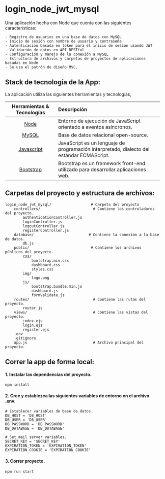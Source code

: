 # login_node_jwt_mysql

Una aplicación hecha con Node que cuenta con las siguientes características:

    - Registro de usuarios en una base de datos con MySQL
    - Inicio de sesión con nombre de usuario y contraseña
    - Autenticación basada en token para el inicio de sesión usando JWT
    - Validación de datos en API RESTful
    - Configuración y manejo de la conexión a MySQL
    - Estructura de archivos y carpetas de proyectos de aplicaciones basadas en Node
    - Se usa el patrón de diseño MVC.

## Stack de tecnología de la App:

La aplicación utiliza las siguientes herramientas y tecnologías,

| Herramientas & Tecnologías      | Descripción  |
| :-------------: |:-------------|
| [Node](https://nodejs.org/es/) | Entorno de ejecución de JavaScript orientado a eventos asíncronos. |
| [MySQL](https://www.mysql.com/) | Base de datos relacional open-source. |
| [Javascript](https://developer.mozilla.org/es/docs/Web/JavaScript) | JavaScript es un lenguaje de programación interpretado, dialecto del estándar ECMAScript. |
| [Bootstrap](https://getbootstrap.com/) | Bootstrap es un framework front-end utilizado para desarrollar aplicaciones web. |

## Carpetas del proyecto y estructura de archivos:

    login_node_jwt_mysql/                  # Carpeta del proyecto
        controllers/                        # Contiene los controladores del proyecto.
            authenticationController.js
            loginController.js
            logoutController.js
            registerController.js
        database/                         # Contiene la conexión a la base de datos.
            db.js
        public/                            # Contiene los archivos públicos del proyecto.
            css/
                bootstrap.min.css
                dashboard.css
                styles.css
            img/
                logo.png
            js/
                bootstrap.bundle.min.js
                dashboard.js
                formValidate.js
        routes/                             # Contiene las rutas del proyecto.
            router.js
        views/                              # Contiene las vistas del proyecto.
            index.ejs
            login.ejs
            register.ejs
        .env
        .gitignore
        app.js                              # Archivo principal del proyecto.

## Correr la app de forma local:

  #### 1. Instalar las dependencias del proyecto.
    npm install

  #### 2. Cree y establezca las siguientes variables de entorno en el archivo .env.
    # Establecer variables de base de datos.
    DB_HOST = 'DB_HOST'
    DB_USER = 'DB_USER'
    DB_PASSWORD = 'DB_PASSWORD'
    DB_DATABASE = 'DB_DATABASE'

    # Set mail server variables.
    SECRET_KEY = 'SECRET_KEY'
    EXPIRATION_TOKEN = 'EXPIRATION_TOKEN'
    EXPIRATION_COOKIE = 'EXPIRATION_COOKIE'

  #### 3. Correr proyecto.
    npm run start
